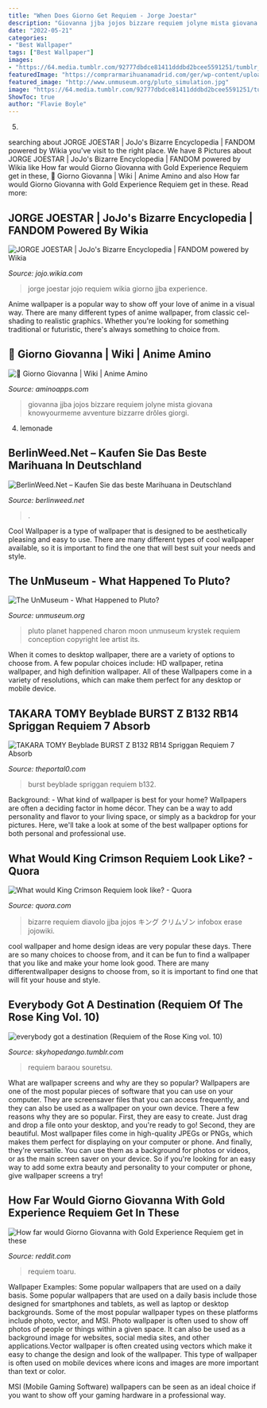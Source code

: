 ```yaml
---
title: "When Does Giorno Get Requiem - Jorge Joestar"
description: "Giovanna jjba jojos bizzare requiem jolyne mista giovana knowyourmeme avventure bizzarre drôles giorgi"
date: "2022-05-21"
categories:
- "Best Wallpaper"
tags: ["Best Wallpaper"]
images:
- "https://64.media.tumblr.com/92777dbdce81411dddbd2bcee5591251/tumblr_inline_pbvf0v9HaF1rwzafa_640.png"
featuredImage: "https://comprarmarihuanamadrid.com/ger/wp-content/uploads/2020/09/20200616_154956-768x1024.jpg"
featured_image: "http://www.unmuseum.org/pluto_simulation.jpg"
image: "https://64.media.tumblr.com/92777dbdce81411dddbd2bcee5591251/tumblr_inline_pbvf0v9HaF1rwzafa_640.png"
ShowToc: true
author: "Flavie Boyle"
---
```



5.

	

		
searching about JORGE JOESTAR | JoJo&#039;s Bizarre Encyclopedia | FANDOM powered by Wikia you've visit to the right place. We have 8 Pictures about JORGE JOESTAR | JoJo&#039;s Bizarre Encyclopedia | FANDOM powered by Wikia like How far would Giorno Giovanna with Gold Experience Requiem get in these, 👑 Giorno Giovanna | Wiki | Anime Amino and also How far would Giorno Giovanna with Gold Experience Requiem get in these. Read more:
		
    
## JORGE JOESTAR | JoJo&#039;s Bizarre Encyclopedia | FANDOM Powered By Wikia

<img loading=lazy src="https://vignette.wikia.nocookie.net/jjba/images/5/5f/Jorge-ger.jpg/revision/latest/top-crop/width/240/height/240?cb=20160527082833" onerror="this.onerror=null;this.src='https://tse2.mm.bing.net/th?id=OIP.fDwCFObO01qqFrxnltm7sQAAAA&amp;pid=15.1';" alt="JORGE JOESTAR | JoJo&#039;s Bizarre Encyclopedia | FANDOM powered by Wikia">

_Source: jojo.wikia.com_

>jorge joestar jojo requiem wikia giorno jjba experience. 

	

Anime wallpaper is a popular way to show off your love of anime in a visual way. There are many different types of anime wallpaper, from classic cel-shading to realistic graphics. Whether you're looking for something traditional or futuristic, there's always something to choice from.

    
## 👑 Giorno Giovanna | Wiki | Anime Amino

<img loading=lazy src="https://pm1.narvii.com/7044/4284df11e5e693d3a4f12be12f9d45b65f610471r1-500-750v2_hq.jpg" onerror="this.onerror=null;this.src='https://tse4.mm.bing.net/th?id=OIP.qICwRqCUjmMgzkq9ADKsywHaLH&amp;pid=15.1';" alt="👑 Giorno Giovanna | Wiki | Anime Amino">

_Source: aminoapps.com_

>giovanna jjba jojos bizzare requiem jolyne mista giovana knowyourmeme avventure bizzarre drôles giorgi. 

	

4. lemonade 

    
## BerlinWeed.Net – Kaufen Sie Das Beste Marihuana In Deutschland

<img loading=lazy src="https://comprarmarihuanamadrid.com/ger/wp-content/uploads/2020/09/20200616_154956-768x1024.jpg" onerror="this.onerror=null;this.src='https://tse1.mm.bing.net/th?id=OIP.VjXsVCExi_sSH8CSGaLlkAHaJ4&amp;pid=15.1';" alt="BerlinWeed.Net – Kaufen Sie das beste Marihuana in Deutschland">

_Source: berlinweed.net_

>. 

	

Cool Wallpaper is a type of wallpaper that is designed to be aesthetically pleasing and easy to use. There are many different types of cool wallpaper available, so it is important to find the one that will best suit your needs and style.

    
## The UnMuseum - What Happened To Pluto?

<img loading=lazy src="http://www.unmuseum.org/pluto_simulation.jpg" onerror="this.onerror=null;this.src='https://tse1.mm.bing.net/th?id=OIP.B9QnJ1CxAS7e02KZel_YcwAAAA&amp;pid=15.1';" alt="The UnMuseum - What Happened to Pluto?">

_Source: unmuseum.org_

>pluto planet happened charon moon unmuseum krystek requiem conception copyright lee artist its. 

	

When it comes to desktop wallpaper, there are a variety of options to choose from. A few popular choices include: HD wallpaper, retina wallpaper, and high definition wallpaper. All of these Wallpapers come in a variety of resolutions, which can make them perfect for any desktop or mobile device. 

    
## TAKARA TOMY Beyblade BURST Z B132 RB14 Spriggan Requiem 7 Absorb

<img loading=lazy src="https://cdn.shopify.com/s/files/1/0016/0674/6186/products/b132-02_1_3335b778-3f48-425e-b251-ea21e14e3224_1200x1200.jpg?v=1551278577" onerror="this.onerror=null;this.src='https://tse2.mm.bing.net/th?id=OIP.uXa-94bhwuHs-2KqTzgHlAHaFj&amp;pid=15.1';" alt="TAKARA TOMY Beyblade BURST Z B132 RB14 Spriggan Requiem 7 Absorb">

_Source: theportal0.com_

>burst beyblade spriggan requiem b132. 

	

Background: - What kind of wallpaper is best for your home?
Wallpapers are often a deciding factor in home décor. They can be a way to add personality and flavor to your living space, or simply as a backdrop for your pictures. Here, we'll take a look at some of the best wallpaper options for both personal and professional use.

    
## What Would King Crimson Requiem Look Like? - Quora

<img loading=lazy src="https://qph.fs.quoracdn.net/main-qimg-2cb64f7d285aa48c3ae1f92265f6799a" onerror="this.onerror=null;this.src='https://tse4.mm.bing.net/th?id=OIP.LLZPfShapIw64fkiZfZ5mgAAAA&amp;pid=15.1';" alt="What would King Crimson Requiem look like? - Quora">

_Source: quora.com_

>bizarre requiem diavolo jjba jojos キング クリムゾン infobox erase jojowiki. 

	

cool wallpaper and home design ideas are very popular these days. There are so many choices to choose from, and it can be fun to find a wallpaper that you like and make your home look good. There are many differentwallpaper designs to choose from, so it is important to find one that will fit your house and style.

    
## Everybody Got A Destination (Requiem Of The Rose King Vol. 10)

<img loading=lazy src="https://64.media.tumblr.com/92777dbdce81411dddbd2bcee5591251/tumblr_inline_pbvf0v9HaF1rwzafa_640.png" onerror="this.onerror=null;this.src='https://tse4.mm.bing.net/th?id=OIP.-N8I_dlJksM2DMvZ8uKk8wHaG2&amp;pid=15.1';" alt="everybody got a destination (Requiem of the Rose King vol. 10)">

_Source: skyhopedango.tumblr.com_

>requiem baraou souretsu. 

	

What are wallpaper screens and why are they so popular?
Wallpapers are one of the most popular pieces of software that you can use on your computer. They are screensaver files that you can access frequently, and they can also be used as a wallpaper on your own device. There a few reasons why they are so popular. First, they are easy to create. Just drag and drop a file onto your desktop, and you're ready to go! Second, they are beautiful. Most wallpaper files come in high-quality JPEGs or PNGs, which makes them perfect for displaying on your computer or phone. And finally, they're versatile. You can use them as a background for photos or videos, or as the main screen saver on your device. So if you're looking for an easy way to add some extra beauty and personality to your computer or phone, give wallpaper screens a try!

    
## How Far Would Giorno Giovanna With Gold Experience Requiem Get In These

<img loading=lazy src="https://external-preview.redd.it/XYx0NfAFwvtS_UWbTmRMa_13azurmfSbWQyGNdKLDK4.png?auto=webp&amp;s=afbfbc07058793748b2590bf3c0397ed11241d43" onerror="this.onerror=null;this.src='https://tse4.mm.bing.net/th?id=OIP.APlC3rpoXPZyKGqq4hVxnwHaFs&amp;pid=15.1';" alt="How far would Giorno Giovanna with Gold Experience Requiem get in these">

_Source: reddit.com_

>requiem toaru. 

	

Wallpaper Examples: Some popular wallpapers that are used on a daily basis.
Some popular wallpapers that are used on a daily basis include those designed for smartphones and tablets, as well as laptop or desktop backgrounds. Some of the most popular wallpaper types on these platforms include photo, vector, and MSI. 
Photo wallpaper is often used to show off photos of people or things within a given space. It can also be used as a background image for websites, social media sites, and other applications.Vector wallpaper is often created using vectors which make it easy to change the design and look of the wallpaper. This type of wallpaper is often used on mobile devices where icons and images are more important than text or color. 

MSI (Mobile Gaming Software) wallpapers can be seen as an ideal choice if you want to show off your gaming hardware in a professional way.

